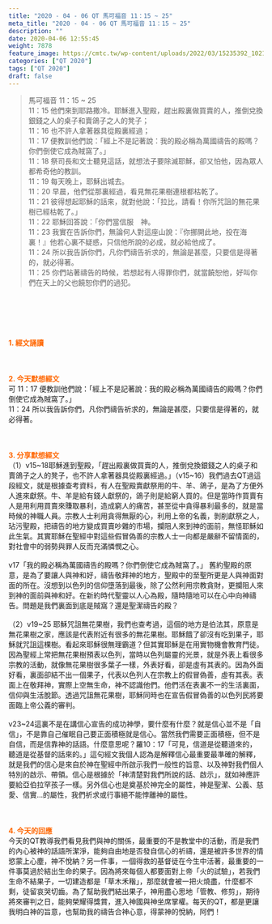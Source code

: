 ```yaml
---
title: "2020 - 04 - 06 QT 馬可福音 11：15 ~ 25"
meta_title: "2020 - 04 - 06 QT 馬可福音 11：15 ~ 25"
description: ""
date: 2020-04-06 12:55:45
weight: 7878
feature_image: https://cmtc.tw/wp-content/uploads/2022/03/15235392_10211799862337740_180693556567566654_o-1.webp
categories: ["QT 2020"]
tags: ["QT 2020"]
draft: false
---
```


<blockquote>馬可福音 11：15 ~ 25<br />
11：15 他們來到耶路撒冷。耶穌進入聖殿，趕出殿裏做買賣的人，推倒兌換銀錢之人的桌子和賣鴿子之人的凳子；<br />
11：16 也不許人拿著器具從殿裏經過；<br />
11：17 便教訓他們說：「經上不是記著說：我的殿必稱為萬國禱告的殿嗎？你們倒使它成為賊窩了。」<br />
11：18 祭司長和文士聽見這話，就想法子要除滅耶穌，卻又怕他，因為眾人都希奇他的教訓。<br />
11：19 每天晚上，耶穌出城去。<br />
11：20 早晨，他們從那裏經過，看見無花果樹連根都枯乾了。<br />
11：21 彼得想起耶穌的話來，就對他說：「拉比，請看！你所咒詛的無花果樹已經枯乾了。」<br />
11：22 耶穌回答說：「你們當信服　神。<br />
11：23 我實在告訴你們，無論何人對這座山說：『你挪開此地，投在海裏！』他若心裏不疑惑，只信他所說的必成，就必給他成了。<br />
11：24 所以我告訴你們，凡你們禱告祈求的，無論是甚麼，只要信是得著的，就必得著。<br />
11：25 你們站著禱告的時候，若想起有人得罪你們，就當饒恕他，好叫你們在天上的父也饒恕你們的過犯。</blockquote><br />
&nbsp;<br />
<br />
&nbsp;<br />
<br />
<span style="color: #ff6600;"><strong>1. </strong><strong>經文誦讀</strong></span><br />
<br />
<span style="color: #ff6600;"><strong> </strong></span><br />
<br />
<span style="color: #ff6600;"><strong>2. 今天默想</strong><strong>經文<br />
</strong></span>可 11：17 便教訓他們說：「經上不是記著說：我的殿必稱為萬國禱告的殿嗎？你們倒使它成為賊窩了。」<br />
11：24 所以我告訴你們，凡你們禱告祈求的，無論是甚麼，只要信是得著的，就必得著。<br />
<br />
&nbsp;<br />
<br />
<span style="color: #ff6600;"><strong>3. 分享默想經文<br />
</strong></span>（1）v15~18耶穌進到聖殿，「趕出殿裏做買賣的人，推倒兌換銀錢之人的桌子和賣鴿子之人的凳子，也不許人拿著器具從殿裏經過。」（v15~16）我們過去QT過這段經文，就是根據查考資料，有人在聖殿賣獻祭用的牛、羊、鴿子，是為了方便外人進來獻祭。牛、羊是給有錢人獻祭的，鴿子則是給窮人買的。但是當時作買賣有人是用利用買賣來賺取暴利，造成窮人的痛苦，甚至從中貪得暴利最多的，就是當時候的神職人員。宗教人士利用貪得無厭的心，利用上帝的名義，剝削獻祭之人，玷污聖殿，把禱告的地方變成買賣吵雜的市場，攔阻人來到神的面前，無怪耶穌如此生氣。其實耶穌在聖經中對這些假冒偽善的宗教人士一向都是嚴辭不留情面的，對社會中的弱勢與罪人反而充滿憐憫之心。<br />
<br />
v17「我的殿必稱為萬國禱告的殿嗎？你們倒使它成為賊窩了。」 舊約聖殿的原意，是為了要讓人與神和好，禱告敬拜神的地方，聖殿中的至聖所更是人與神面對面的所在。沒想到以色列的信仰墮落到最後，除了公然利用宗教貪財，更攔阻人來到神的面前與神和好。在新約時代聖靈以人心為殿，隨時隨地可以在心中向神禱告。問題是我們裏面到底是賊窩？還是聖潔禱告的殿？<br />
<br />
（2）v19~25 耶穌咒詛無花果樹，我們也查考過，這個的地方是伯法其，原意是無花果樹之家，應該是代表附近有很多的無花果樹。耶穌餓了卻沒有吃到果子，耶穌就咒詛這棵樹。看起來耶穌很無理霸道？但其實耶穌是在用實物機會教育門徒。因為聖經上常把無花果樹預表以色列，當時以色列屬靈的光景，就是外表上看很多宗教的活動，就像無花果樹很多葉子一樣，外表好看，卻是虛有其表的。因為外面好看，裏面卻結不出一個果子，代表以色列人在宗教上的假冒偽善，虛有其表。表面上在敬拜神，實際上空無生命，神不認識他們。他們活在表裏不一的生活裏面，信仰與生活脫節。透過咒詛無花果樹，耶穌同時也在宣告假冒偽善的以色列民將要面臨上帝公義的審判。<br />
<br />
v23~24這裏不是在講信心宣告的成功神學，要什麼有什麼？就是信心並不是「自信」，不是靠自己催眠自己要正面積極就是信心。當然我們需要正面積極，但不是自信，而是信靠神的話語。什麼意思呢？羅10：17「可見，信道是從聽道來的，聽道是從基督的話來的。」這句經文我個人認為是解釋信心最重要最準確的解釋，就是我們的信心是來自於神在聖經中所啟示我們一般性的旨意、以及神對我們個人特別的啟示、帶領。信心是根據於「神清楚對我們所說的話、啟示」，就如神應許要給亞伯拉罕孩子一樣。另外信心也是奠基於神完全的屬性，神是聖潔、公義、慈愛、信實…的屬性，我們祈求或行事絕不能悖離神的屬性。<br />
<br />
&nbsp;<br />
<br />
<span style="color: #ff6600;"><strong>4. 今天的回應<br />
</strong></span>今天的QT教導我們看見我們與神的關係，最重要的不是教堂中的活動，而是我們的內心被神的話語所潔淨，能夠自由地是否發自信心的祈禱，還是被許多世界的情慾蒙上心塵，神不悅納？另一件事，一個得救的基督徒在今生中活著，最重要的一件事莫過於結出生命的果子。因為將來每個人都要面對上帝「火的試驗」，若我們生命不結果子，一切建造都是「草木禾稭」，那麼就會被一把火燒盡，什麼都不剩，徒留哀哭切齒。為了幫助我們結出果子，神用盡心思地「管教、修剪」，期待將來審判之日，能夠榮耀得獎賞，進入神國與神坐席掌權。每天的QT，都是更讓我明白神的旨意，也幫助我的禱告合神心意，得蒙神的悅納，阿們！<br />
<br />
&nbsp;
        